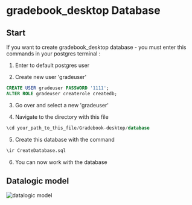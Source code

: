 # gradebook_desktop Database

## Start

If you want to create gradebook_desktop database - you must enter this commands in your postgres terminal :

1. Enter to default postgres user

2. Create new user 'gradeuser'

 ```sql
CREATE USER gradeuser PASSWORD '1111';
ALTER ROLE gradeuser createrole createdb;
 ```

3. Go over and select a new 'gradeuser'

4. Navigate to the directory with this file

 ```sql
\cd your_path_to_this_file/Gradebook-desktop/database
 ```

5. Create this database with the command

 ```sql
\ir CreateDatabase.sql
 ```

6. You can now work with the database

## Datalogic model

![datalogic model](https://github.com/BohdanShmalko/Gradebook-desktop/...)